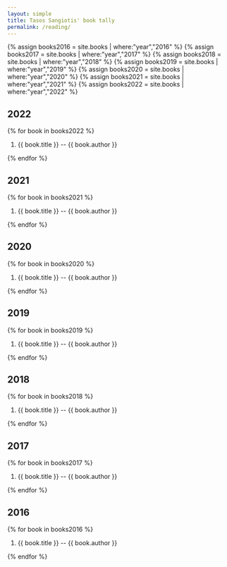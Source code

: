 ```yaml
---
layout: simple
title: Tasos Sangiotis' book tally
permalink: /reading/
---
```


{% assign books2016 = site.books | where:"year","2016" %}
{% assign books2017 = site.books | where:"year","2017" %}
{% assign books2018 = site.books | where:"year","2018" %}
{% assign books2019 = site.books | where:"year","2019" %}
{% assign books2020 = site.books | where:"year","2020" %}
{% assign books2021 = site.books | where:"year","2021" %}
{% assign books2022 = site.books | where:"year","2022" %}

## 2022

{% for book in books2022 %}

1. {{ book.title }} -- {{ book.author }} <span class="reading-{{ book.rate }}"></span>

{% endfor %}

## 2021

{% for book in books2021 %}

1. {{ book.title }} -- {{ book.author }} <span class="reading-{{ book.rate }}"></span>

{% endfor %}

## 2020

{% for book in books2020 %}

1. {{ book.title }} -- {{ book.author }} <span class="reading-{{ book.rate }}"></span>

{% endfor %}

## 2019

{% for book in books2019 %}

1. {{ book.title }} -- {{ book.author }} <span class="reading-{{ book.rate }}"></span>

{% endfor %}

## 2018

{% for book in books2018 %}

1. {{ book.title }} -- {{ book.author }} <span class="reading-{{ book.rate }}"></span>

{% endfor %}

## 2017

{% for book in books2017 %}

1. {{ book.title }} -- {{ book.author }} <span class="reading-{{ book.rate }}"></span>

{% endfor %}

## 2016

{% for book in books2016 %}

1. {{ book.title }} -- {{ book.author }} <span class="reading-{{ book.rate }}"></span>

{% endfor %}
